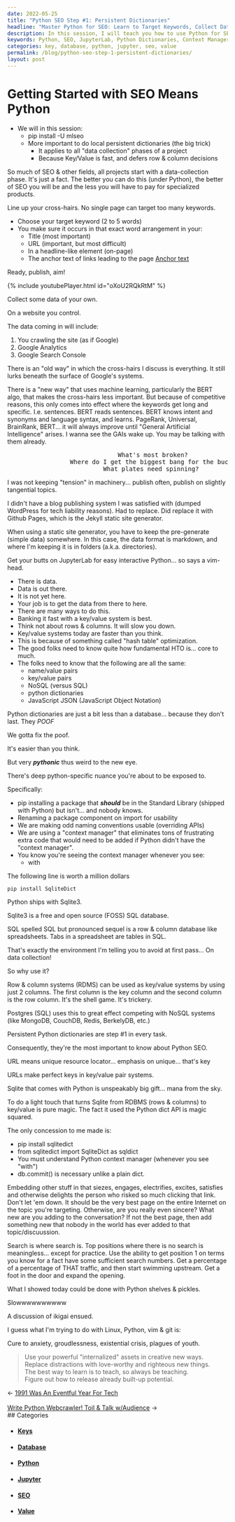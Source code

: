 ```yaml
---
date: 2022-05-25
title: "Python SEO Step #1: Persistent Dictionaries"
headline: "Master Python for SEO: Learn to Target Keywords, Collect Data, and Use Machine Learning Algorithms"
description: In this session, I will teach you how to use Python for SEO, including how to target keywords, collect data, and use machine learning algorithms. We will use JupyterLab, Python dictionaries, and a context manager to eliminate extra code. I will also discuss SqliteDict, a free and open source SQL database, as a key/value system. Learn how to use URLs as keys in key/value pair systems.
keywords: Python, SEO, JupyterLab, Python Dictionaries, Context Manager, SqliteDict, SQL Database, NoSQL, Key/Value Pair Systems, URLs, Keys, Value, Rows, Columns, Machine Learning Algorithms, Target Keywords, Collect Data
categories: key, database, python, jupyter, seo, value
permalink: /blog/python-seo-step-1-persistent-dictionaries/
layout: post
---
```



# Getting Started with SEO Means Python

- We will in this session:
  - pip install -U mlseo
  - More important to do local persistent dictionaries (the big trick)
    - It applies to all "data collection" phases of a project
    - Because Key/Value is fast, and defers row & column decisions

So much of SEO & other fields, all projects start with a data-collection phase.
It's just a fact. The better you can do this (under Python), the better of SEO
you will be and the less you will have to pay for specialized products.

Line up your cross-hairs. No single page can target too many keywords.

- Choose your target keyword (2 to 5 words)
- You make sure it occurs in that exact word arrangement in your:
  - Title (most important)
  - URL (important, but most difficult)
  - In a headline-like element (on-page)
  - The anchor text of links leading to the page <a href="">Anchor text</a>

Ready, publish, aim!

{% include youtubePlayer.html id="oXoU2RQkRtM" %}

Collect some data of your own.

On a website you control.

The data coming in will include:

1. You crawling the site (as if Google)
2. Google Analytics
3. Google Search Console

There is an "old way" in which the cross-hairs I discuss is everything. It
still lurks beneath the surface of Google's systems.

There is a "new way" that uses machine learning, particularly the BERT algo,
that makes the cross-hairs less important. But because of competitive reasons,
this only comes into effect where the keywords get long and specific. I.e.
sentences. BERT reads sentences. BERT knows intent and synonyms and language
syntax, and learns. PageRank, Universal, BrainRank, BERT... it will always
improve until "General Artificial Intelligence" arises. I wanna see the GAIs
wake up. You may be talking with them already.

<pre>
                              What's most broken?
                 Where do I get the biggest bang for the buck?
                          What plates need spinning?</pre>

I was not keeping "tension" in machinery... publish often, publish on slightly
tangential topics.

I didn't have a blog publishing system I was satisfied with (dumped WordPress
for tech liability reasons). Had to replace. Did replace it with Github Pages,
which is the Jekyll static site generator.

When using a static site generator, you have to keep the pre-generate (simple
data) somewhere. In this case, the data format is markdown, and where I'm
keeping it is in folders (a.k.a. directories).

Get your butts on JupyterLab for easy interactive Python... so says a vim-head.

- There is data.
- Data is out there.
- It is not yet here.
- Your job is to get the data from there to here.
- There are many ways to do this.
- Banking it fast with a key/value system is best.
- Think not about rows & columns. It will slow you down.
- Key/value systems today are faster than you think.
- This is because of something called "hash table" optimization.
- The good folks need to know quite how fundamental HTO is... core to much.
- The folks need to know that the following are all the same:
  - name/value pairs
  - key/value pairs
  - NoSQL (versus SQL)
  - python dictionaries
  - JavaScript JSON (JavaScript Object Notation)

Python dictionaries are just a bit less than a database... because they don't
last. They *POOF*

We gotta fix the poof.

It's easier than you think.

But very ***pythonic*** thus weird to the new eye.

There's deep python-specific nuance you're about to be exposed to.

Specifically:

- pip installing a package that ***should*** be in the Standard Library
  (shipped with Python) but isn't... and nobody knows.
- Renaming a package component on import for usability
- We are making odd naming conventions usable (overriding APIs)
- We are using a "context manager" that eliminates tons of frustrating extra
  code that would need to be added if Python didn't have the "context manager".
- You know you're seeing the context manager whenever you see:
  - with

The following line is worth a million dollars

    pip install SqliteDict

Python ships with Sqlite3.

Sqlite3 is a free and open source (FOSS) SQL database.

SQL spelled SQL but pronounced sequel is a row & column database like
spreadsheets. Tabs in a spreadsheet are tables in SQL.

That's exactly the environment I'm telling you to avoid at first pass... On
data collection!

So why use it?

Row & column systems (RDMS) can be used as key/value systems by using just 2
columns. The first column is the key column and the second column is the row
column. It's the shell game. It's trickery.

Postgres (SQL) uses this to great effect competing with NoSQL systems (like
MongoDB, CouchDB, Redis, BerkelyDB, etc.)

Persistent Python dictionaries are step #1 in every task.

Consequently, they're the most important to know about Python SEO.

URL means unique resource locator... emphasis on unique... that's key

URLs make perfect keys in key/value pair systems.

Sqlite that comes with Python is unspeakably big gift... mana from the sky.

To do a light touch that turns Sqlite from RDBMS (rows & columns) to key/value
is pure magic. The fact it used the Python dict API is magic squared.

The only concession to me made is:

- pip install sqlitedict
- from sqlitedict import SqliteDict as sqldict
- You must understand Python context manager (whenever you see "with")
- db.commit() is necessary unlike a plain dict.

Embedding other stuff in that siezes, engages, electrifies, excites, satisfies
and otherwise delights the person who risked so much clicking that link. Don't
let 'em down. It should be the very best page on the entire Internet on the
topic you're targeting. Otherwise, are you really even sincere? What new are
you adding to the conversation? If not the best page, then add something new
that nobody in the world has ever added to that topic/discuussion.

Search is where search is.  Top positions where there is no search is
meaningless... except for practice.  Use the ability to get position 1 on terms
you know for a fact have some sufficient search numbers. Get a percentage of a
percentage of THAT traffic, and then start swimming upstream. Get a foot in the
door and expand the opening.

What I showed today could be done with Python shelves & pickles.

Slowwwwwwwwww

A discussion of ikigai ensued.

I guess what I'm trying to do with Linux, Python, vim & git is:

Cure to anxiety, groudlessness, existential crisis, plagues of youth.

> Use your powerful "internalized" assets in creative new ways.<br />
> Replace distractions with love-worthy and righteous new things.<br />
> The best way to learn is to teach, so always be teaching.<br />
> Figure out how to release already built-up potential.<br />


<div class="arrow-links"><div class="post-nav-prev"><span class="arrow">&larr;&nbsp;</span><a href="/blog/1991-was-an-eventful-year-for-tech/">1991 Was An Eventful Year For Tech</a></div> &nbsp; <div class="post-nav-next"><a href="/blog/write-python-webcrawler-toil-talk-w-audience/">Write Python Webcrawler! Toil & Talk w/Audience</a><span class="arrow">&nbsp;&rarr;</span></div></div>
## Categories

<ul>
<li><h4><a href='/key/'>Keys</a></h4></li>
<li><h4><a href='/database/'>Database</a></h4></li>
<li><h4><a href='/python/'>Python</a></h4></li>
<li><h4><a href='/jupyter/'>Jupyter</a></h4></li>
<li><h4><a href='/seo/'>SEO</a></h4></li>
<li><h4><a href='/value/'>Value</a></h4></li></ul>